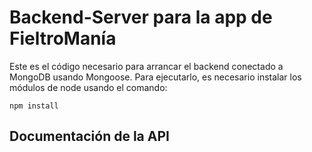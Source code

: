# Backend-Server para la app de FieltroManía

Este es el código necesario para arrancar el backend conectado a MongoDB usando Mongoose. Para ejecutarlo, es necesario instalar los módulos de node usando el comando:

```
npm install
```

## Documentación de la API